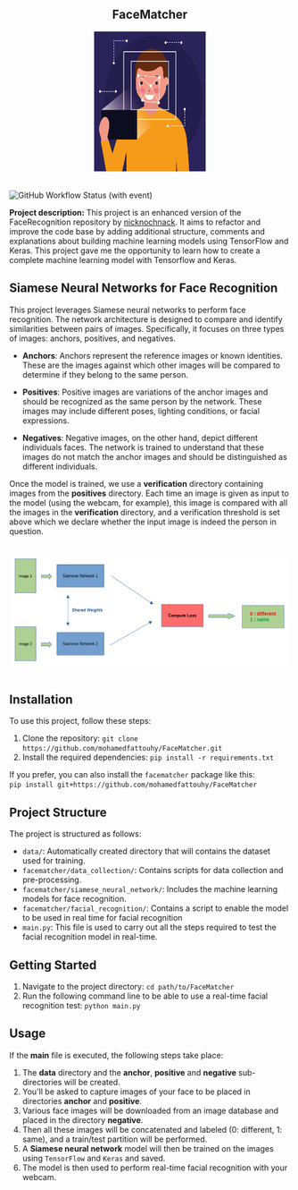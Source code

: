 <div align="center">

## FaceMatcher

<img src="static/facial_recognition.jpg" alt="Facial Recognition" width="200px" height="250px">

</div>

<br>

![GitHub Workflow Status (with event)](https://img.shields.io/github/actions/workflow/status/mohamedfattouhy/FaceMatcher/ci.yaml)


**Project description:** This project is an enhanced version of the FaceRecognition repository by [nicknochnack](https://github.com/nicknochnack/FaceRecognition/tree/main). It aims to refactor and improve the code base by adding additional structure, comments and explanations about building machine learning models using TensorFlow and Keras. This project gave me the opportunity to learn how to create a complete machine learning model with Tensorflow and Keras.

## Siamese Neural Networks for Face Recognition

This project leverages Siamese neural networks to perform face recognition. The network architecture is designed to compare and identify similarities between pairs of images. Specifically, it focuses on three types of images: anchors, positives, and negatives.

- **Anchors**: Anchors represent the reference images or known identities. These are the images against which other images will be compared to determine if they belong to the same person.

- **Positives**: Positive images are variations of the anchor images and should be recognized as the same person by the network. These images may include different poses, lighting conditions, or facial expressions.

- **Negatives**: Negative images, on the other hand, depict different individuals faces. The network is trained to understand that these images do not match the anchor images and should be distinguished as different individuals.

Once the model is trained, we use a **verification** directory containing images from the **positives** directory. Each time an image is given as input to the model (using the webcam, for example), this image is compared with all the images in the **verification** directory, and a verification threshold is set above which we declare whether the input image is indeed the person in question.

<br>

<div align="center">

<img src="static/siamese_network.PNG" alt="Siamese Network" width="500px" height="200px">

</div>

<br>

## Installation

To use this project, follow these steps:

1. Clone the repository: `git clone https://github.com/mohamedfattouhy/FaceMatcher.git`
2. Install the required dependencies: `pip install -r requirements.txt`

If you prefer, you can also install the `facematcher` package like this:  
`pip install git+https://github.com/mohamedfattouhy/FaceMatcher`

## Project Structure

The project is structured as follows:  

- `data/`:  Automatically created directory that will contains the dataset used for training.
- `facematcher/data_collection/`: Contains scripts for data collection and pre-processing.
- `facematcher/siamese_neural_network/`: Includes the machine learning models for face recognition.
- `facematcher/facial_recognition/`: Contains a script to enable the model to be used in real time for facial recognition
- `main.py`: This file is used to carry out all the steps required to test the facial recognition model in real-time.

## Getting Started

1. Navigate to the project directory: `cd path/to/FaceMatcher`
2. Run the following command line to be able to use a real-time facial recognition test: `python main.py`


## Usage

If the **main** file is executed, the following steps take place:

1. The **data** directory and the **anchor**, **positive** and **negative** sub-directories will be created.
2. You'll be asked to capture images of your face to be placed in directories **anchor** and **positive**.
3. Various face images will be downloaded from an image database and placed in the directory **negative**.
4. Then all these images will be concatenated and labeled (0: different, 1: same), and a train/test partition will be performed.
5. A **Siamese neural network** model will then be trained on the images using `TensorFlow` and `Keras` and saved.
6. The model is then used to perform real-time facial recognition with your webcam.
